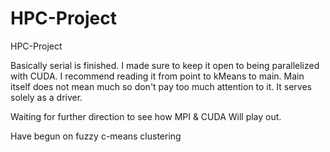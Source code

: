 # HPC-Project
HPC-Project

Basically serial is finished.
I made sure to keep it open to being parallelized with CUDA.
I recommend reading it from point to kMeans to main. Main itself does not mean much so don't pay too much attention to it. It serves solely as a driver.

Waiting for further direction to see how MPI & CUDA Will play out.

Have begun on fuzzy c-means clustering
